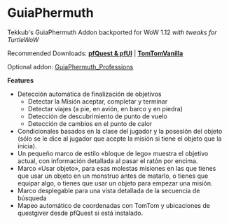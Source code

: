 # GuiaPhermuth
Tekkub's GuiaPhermuth Addon backported for WoW 1.12 *with tweaks for TurtleWoW*

Recommended Downloads: [**pfQuest & pfUI**](https://shagu.org) | [**TomTomVanilla**](https://github.com/cralor/TomTomVanilla/releases/latest)

Optional addon: [GuiaPhermuth_Professions](https://github.com/phermuth/GuiaPhermuth)


**Features**
* Detección automática de finalización de objetivos
  * Detectar la Misión aceptar, completar y terminar
  * Detectar viajes (a pie, en avión, en barco y en piedra)
  * Detección de descubrimiento de punto de vuelo
  * Detección de cambios en el punto de calor
* Condicionales basados en la clase del jugador y la posesión del objeto (sólo se le dice al jugador que acepte la misión si tiene el objeto que la inicia).
* Un pequeño marco de estilo «bloque de lego» muestra el objetivo actual, con información detallada al pasar el ratón por encima.
* Marco «Usar objeto», para esas molestas misiones en las que tienes que usar un objeto en un monstruo antes de matarlo, o tienes que equipar algo, o tienes que usar un objeto para empezar una misión.
* Marco desplegable para una vista detallada de la secuencia de búsqueda
* Mapeo automático de coordenadas con TomTom y ubicaciones de questgiver desde pfQuest si está instalado.